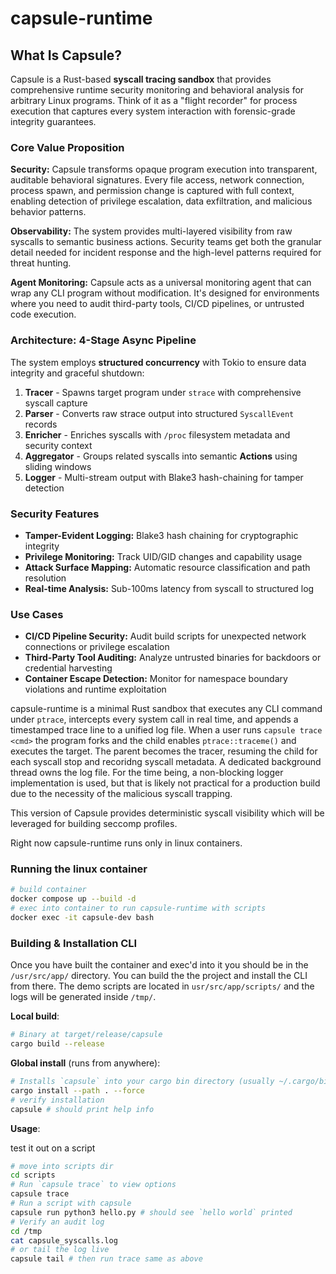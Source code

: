 # capsule-runtime

## What Is Capsule?

Capsule is a Rust-based **syscall tracing sandbox** that provides comprehensive runtime security monitoring and behavioral analysis for arbitrary Linux programs. Think of it as a "flight recorder" for process execution that captures every system interaction with forensic-grade integrity guarantees.

### Core Value Proposition

**Security:** Capsule transforms opaque program execution into transparent, auditable behavioral signatures. Every file access, network connection, process spawn, and permission change is captured with full context, enabling detection of privilege escalation, data exfiltration, and malicious behavior patterns.

**Observability:** The system provides multi-layered visibility from raw syscalls to semantic business actions. Security teams get both the granular detail needed for incident response and the high-level patterns required for threat hunting.

**Agent Monitoring:** Capsule acts as a universal monitoring agent that can wrap any CLI program without modification. It's designed for environments where you need to audit third-party tools, CI/CD pipelines, or untrusted code execution.

### Architecture: 4-Stage Async Pipeline

The system employs **structured concurrency** with Tokio to ensure data integrity and graceful shutdown:

1. **Tracer** - Spawns target program under `strace` with comprehensive syscall capture
2. **Parser** - Converts raw strace output into structured `SyscallEvent` records  
3. **Enricher** - Enriches syscalls with `/proc` filesystem metadata and security context
4. **Aggregator** - Groups related syscalls into semantic **Actions** using sliding windows
5. **Logger** - Multi-stream output with Blake3 hash-chaining for tamper detection

### Security Features

- **Tamper-Evident Logging:** Blake3 hash chaining for cryptographic integrity
- **Privilege Monitoring:** Track UID/GID changes and capability usage
- **Attack Surface Mapping:** Automatic resource classification and path resolution
- **Real-time Analysis:** Sub-100ms latency from syscall to structured log

### Use Cases

- **CI/CD Pipeline Security:** Audit build scripts for unexpected network connections or privilege escalation
- **Third-Party Tool Auditing:** Analyze untrusted binaries for backdoors or credential harvesting
- **Container Escape Detection:** Monitor for namespace boundary violations and runtime exploitation

capsule-runtime is a minimal Rust sandbox that executes any CLI command
under `ptrace`, intercepts every system call in real time, and appends a timestamped
trace line to a unified log file. When a user runs `capsule trace <cmd>` the program forks
and the child enables `ptrace::traceme()` and executes the target. The parent becomes the
tracer, resuming the child for each syscall stop and recoridng syscall metadata.
A dedicated background thread owns the log file. For the time being, a non-blocking
logger implementation is used, but that is likely not practical for a production build
due to the necessity of the malicious syscall trapping.

This version of Capsule provides deterministic syscall visibility which will be
leveraged for building seccomp profiles.

Right now capsule-runtime runs only in linux containers.

### Running the linux container

```bash
# build container
docker compose up --build -d
# exec into container to run capsule-runtime with scripts
docker exec -it capsule-dev bash
```

### Building & Installation CLI

Once you have built the container and exec'd into it
you should be in the `/usr/src/app/` directory.
You can build the the project and install the CLI from there.
The demo scripts are located in `usr/src/app/scripts/` and
the logs will be generated inside `/tmp/`.

**Local build**:

```bash
# Binary at target/release/capsule
cargo build --release
```

**Global install** (runs from anywhere):

```bash
# Installs `capsule` into your cargo bin directory (usually ~/.cargo/bin)
cargo install --path . --force
# verify installation
capsule # should print help info
```

**Usage**:

test it out on a script

```bash
# move into scripts dir
cd scripts
# Run `capsule trace` to view options
capsule trace
# Run a script with capsule
capsule run python3 hello.py # should see `hello world` printed
# Verify an audit log
cd /tmp
cat capsule_syscalls.log
# or tail the log live
capsule tail # then run trace same as above
```
